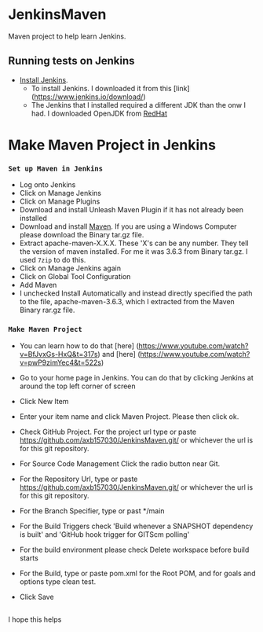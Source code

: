 # JenkinsMaven
Maven project to help learn Jenkins.

## Running tests on Jenkins
* [Install Jenkins](https://www.youtube.com/watch?v=1y8RsUbxtAw&t=382s).
  * To install Jenkins. I downloaded it from this [link] (https://www.jenkins.io/download/)
  * The Jenkins that I installed required a different JDK than the onw I had. I downloaded OpenJDK from [RedHat](https://developers.redhat.com/products/openjdk/download)
# Make Maven Project in Jenkins
### `Set up Maven in Jenkins`
* Log onto Jenkins
* Click on Manage Jenkins
* Click on Manage Plugins
* Download and install Unleash Maven Plugin if it has not already been installed
* Download and install [Maven](https://maven.apache.org/download.cgi). If you are using a Windows Computer please download the Binary tar.gz file.
* Extract apache-maven-X.X.X. These 'X's can be any number. They tell the version of maven installed. For me it was 3.6.3 from Binary tar.gz. I used `7zip` to do this. 
* Click on Manage Jenkins again
* Click on Global Tool Configuration
* Add Maven
 * I unchecked Install Automatically and instead directly specified the path to the file, apache-maven-3.6.3, which I extracted from the Maven Binary rar.gz file.
### `Make Maven Project` 
* You can learn how to do that [here] (https://www.youtube.com/watch?v=BfJvxGs-HxQ&t=317s) and [here] (https://www.youtube.com/watch?v=pwP9zimYec4&t=522s)
* Go to your home page in Jenkins. You can do that by clicking Jenkins at around the top left corner of screen
* Click New Item
* Enter your item name and click Maven Project. Please then click ok.
* Check GitHub Project. For the project url type or paste https://github.com/axb157030/JenkinsMaven.git/ or whichever the url is for this git repository.
* For Source Code Management Click the radio button near Git. 
 * For the Repository Url, type or paste https://github.com/axb157030/JenkinsMaven.git/ or whichever the url is for this git repository.
 * For the Branch Specifier, type or past */main
* For the Build Triggers check 'Build whenever a SNAPSHOT dependency is built' and 'GitHub hook trigger for GITScm polling'
* For the build environment please check Delete workspace before build starts
* For the Build, type or paste pom.xml for the Root POM, and for goals and options type clean test.

* Click Save
##
I hope this helps

